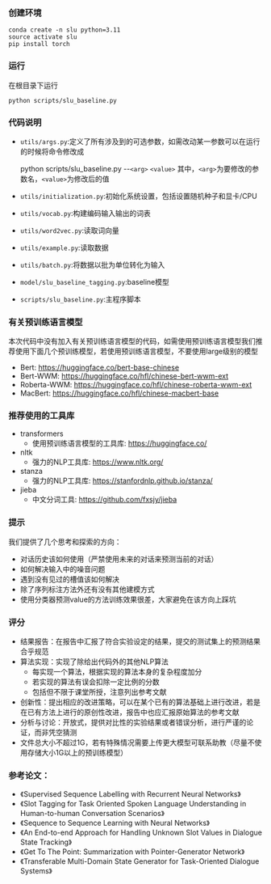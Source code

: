 ### 创建环境

    conda create -n slu python=3.11
    source activate slu
    pip install torch



### 运行

在根目录下运行

    python scripts/slu_baseline.py

### 代码说明

+ `utils/args.py`:定义了所有涉及到的可选参数，如需改动某一参数可以在运行的时候将命令修改成


  python scripts/slu_baseline.py --`<arg>` `<value>`
  其中，`<arg>`为要修改的参数名，`<value>`为修改后的值

+ `utils/initialization.py`:初始化系统设置，包括设置随机种子和显卡/CPU
+ `utils/vocab.py`:构建编码输入输出的词表
+ `utils/word2vec.py`:读取词向量
+ `utils/example.py`:读取数据
+ `utils/batch.py`:将数据以批为单位转化为输入
+ `model/slu_baseline_tagging.py`:baseline模型
+ `scripts/slu_baseline.py`:主程序脚本

### 有关预训练语言模型

本次代码中没有加入有关预训练语言模型的代码，如需使用预训练语言模型我们推荐使用下面几个预训练模型，若使用预训练语言模型，不要使用large级别的模型

+ Bert: https://huggingface.co/bert-base-chinese
+ Bert-WWM: https://huggingface.co/hfl/chinese-bert-wwm-ext
+ Roberta-WWM: https://huggingface.co/hfl/chinese-roberta-wwm-ext
+ MacBert: https://huggingface.co/hfl/chinese-macbert-base

### 推荐使用的工具库

+ transformers
  + 使用预训练语言模型的工具库: https://huggingface.co/
+ nltk
  + 强力的NLP工具库: https://www.nltk.org/
+ stanza
  + 强力的NLP工具库: https://stanfordnlp.github.io/stanza/
+ jieba
  + 中文分词工具: https://github.com/fxsjy/jieba


### 提示

我们提供了几个思考和探索的方向：


- 对话历史该如何使用（严禁使用未来的对话来预测当前的对话）
- 如何解决输入中的噪音问题
- 遇到没有见过的槽值该如何解决
- 除了序列标注方法外还有没有其他建模方式
- 使用分类器预测value的方法训练效果很差，大家避免在该方向上踩坑

### 评分

+ 结果报告：在报告中汇报了符合实验设定的结果，提交的测试集上的预测结果合乎规范
+ 算法实现：实现了除给出代码外的其他NLP算法
  + 每实现一个算法，根据实现的算法本身的复杂程度加分
  + 若实现的算法有误会扣除一定比例的分数
  + 包括但不限于课堂所授，注意列出参考文献
+ 创新性：提出相应的改进策略，可以在某个已有的算法基础上进行改进，若是在已有方法上进行的原创性改进，报告中也应汇报原始算法的参考文献
+ 分析与讨论：开放式，提供对比性的实验结果或者错误分析，进行严谨的论证，而非凭空猜测
+ 文件总大小不超过1G，若有特殊情况需要上传更大模型可联系助教（尽量不使用存储大小1G以上的预训练模型）

### 参考论文：

- 《Supervised Sequence Labelling with Recurrent Neural Networks》
- 《Slot Tagging for Task Oriented Spoken Language Understanding in Human-to-human Conversation Scenarios》
- 《Sequence to Sequence Learning with Neural Networks》
- 《An End-to-end Approach for Handling Unknown Slot Values in Dialogue State Tracking》
- 《Get To The Point: Summarization with Pointer-Generator Network》
- 《Transferable Multi-Domain State Generator for Task-Oriented Dialogue Systems》
